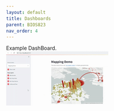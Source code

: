 ```yaml
---
layout: default
title: Dashboards
parent: BIOS823
nav_order: 4
---
```


Example DashBoard.    
![Example Dash](https://github.com/delashu/delashu.github.io/blob/master/_includes/example_5.gif)  